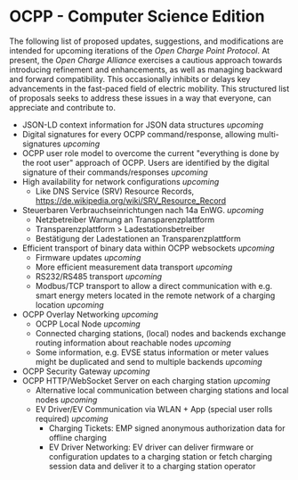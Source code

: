 # OCPP - Computer Science Edition

The following list of proposed updates, suggestions, and modifications are intended for upcoming iterations of the *Open Charge Point Protocol*.
At present, the *Open Charge Alliance* exercises a cautious approach towards introducing refinement and enhancements, as well as managing
backward and forward compatibility. This occasionally inhibits or delays key advancements in the fast-paced field of electric mobility.
This structured list of proposals seeks to address these issues in a way that everyone, can appreciate and contribute to.

- JSON-LD context information for JSON data structures *upcoming*
- Digital signatures for every OCPP command/response, allowing multi-signatures *upcoming*
- OCPP user role model to overcome the current "everything is done by the root user" approach of OCPP. Users are identified by the digital signature of their commands/responses *upcoming*
- High availability for network configurations *upcoming*
  - Like DNS Service (SRV) Resource Records, https://de.wikipedia.org/wiki/SRV_Resource_Record
- Steuerbaren Verbrauchseinrichtungen nach 14a EnWG. *upcoming*
  - Netzbetreiber Warnung an Transparenzplattform
  - Transparenzplattform > Ladestationsbetreiber
  - Bestätigung der Ladestationen an Transparenzplattform
- Efficient transport of binary data within OCPP websockets *upcoming*
  - Firmware updates *upcoming*
  - More efficient measurement data transport *upcoming*
  - RS232/RS485 transport *upcoming*
  - Modbus/TCP transport to allow a direct communication with e.g. smart energy meters located in the remote network of a charging location *upcoming*
- OCPP Overlay Networking *upcoming*
  - OCPP Local Node *upcoming*
  - Connected charging stations, (local) nodes and backends exchange routing information about reachable nodes *upcoming*
  - Some information, e.g. EVSE status information or meter values might be duplicated and send to multiple backends *upcoming*
- OCPP Security Gateway *upcoming*
- OCPP HTTP/WebSocket Server on each charging station *upcoming*
  - Alternative local communication between charging stations and local nodes *upcoming*
  - EV Driver/EV Communication via WLAN + App (special user rolls required) *upcoming*
    - Charging Tickets: EMP signed anonymous authorization data for offline charging
    - EV Driver Networking: EV driver can deliver firmware or configuration updates to a charging station or fetch charging session data and deliver it to a charging station operator

